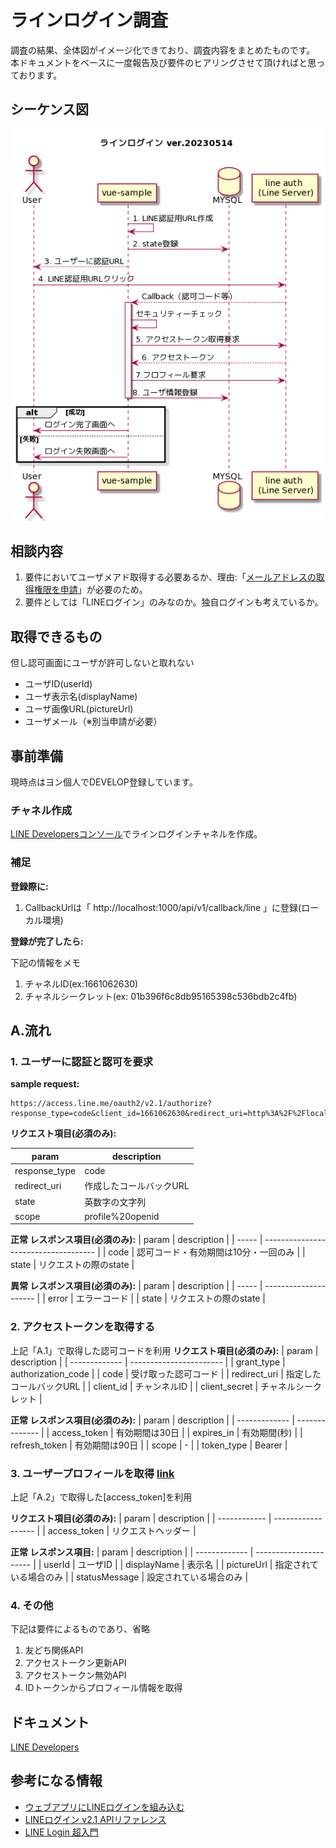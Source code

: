 # ラインログイン調査
調査の結果、全体図がイメージ化できており、調査内容をまとめたものです。
本ドキュメントをベースに一度報告及び要件のヒアリングさせて頂ければと思っております。
## シーケンス図
![a](../readme_resources/sequence_line.png)
## 相談内容
1. 要件においてユーザメアド取得する必要あるか、理由:「[メールアドレスの取得権限を申請](https://developers.line.biz/ja/docs/line-login/integrate-line-login/#create-a-channel)」が必要のため。
2. 要件としては「LINEログイン」のみなのか。独自ログインも考えているか。

## 取得できるもの
但し認可画面にユーザが許可しないと取れない
- ユーザID(userId)
- ユーザ表示名(displayName)
- ユーザ画像URL(pictureUrl)
- ユーザメール（※別当申請が必要）
## 事前準備
現時点はヨン個人でDEVELOP登録しています。
### チャネル作成
[LINE Developersコンソール](https://developers.line.biz/console/channel/new?type=line-login)でラインログインチャネルを作成。

### 補足
**登録際に:**
1. CallbackUrlは「 http://localhost:1000/api/v1/callback/line 」に登録(ローカル環境)

**登録が完了したら:**

下記の情報をメモ
1. チャネルID(ex:1661062630)
2. チャネルシークレット(ex: 01b396f6c8db95165398c536bdb2c4fb)

## A.流れ
### 1. ユーザーに認証と認可を要求
**sample request:**
```
https://access.line.me/oauth2/v2.1/authorize?response_type=code&client_id=1661062630&redirect_uri=http%3A%2F%2Flocalhost%3A1000%2Fapi%2Fv1%2Fcallback%2Fline%3FtestVal%3Dapple&state=12345abcde&scope=profile%20openid%20email&nonce=09876xyz
```
**リクエスト項目(必須のみ):**

| param         | description             |
| ------------- | ----------------------- |
| response_type | code                    |
| redirect_uri  | 作成したコールバックURL |
| state         | 英数字の文字列          |
| scope         | profile%20openid        |

**正常 レスポンス項目(必須のみ):**
| param | description                          |
| ----- | ------------------------------------ |
| code  | 認可コード・有効期間は10分・一回のみ |
| state | リクエストの際のstate                |

**異常 レスポンス項目(必須のみ):**
| param | description           |
| ----- | --------------------- |
| error | エラーコード          |
| state | リクエストの際のstate |
### 2. アクセストークンを取得する
上記「A.1」で取得した認可コードを利用
**リクエスト項目(必須のみ):**
| param         | description             |
| ------------- | ----------------------- |
| grant_type    | authorization_code      |
| code          | 受け取った認可コード    |
| redirect_uri  | 指定したコールバックURL |
| client_id     | チャンネルID            |
| client_secret | チャネルシークレット    |

**正常 レスポンス項目(必須のみ):**
| param         | description    |
| ------------- | -------------- |
| access_token  | 有効期間は30日 |
| expires_in    | 有効期間(秒)   |
| refresh_token | 有効期間は90日 |
| scope         | -              |
| token_type    | Bearer         |
### 3. ユーザープロフィールを取得 [link](https://developers.line.biz/ja/reference/line-login/#get-user-profile)
上記「A.2」で取得した[access_token]を利用

**リクエスト項目(必須のみ):**
| param        | description        |
| ------------ | ------------------ |
| access_token | リクエストヘッダー |

**正常 レスポンス項目:**
| param         | description            |
| ------------- | ---------------------- |
| userId        | ユーザID               |
| displayName   | 表示名                 |
| pictureUrl    | 指定されている場合のみ |
| statusMessage | 設定されている場合のみ |

### 4. その他
下記は要件によるものであり、省略
1. 友どち関係API
2. アクセストークン更新API
3. アクセストークン無効API
4. IDトークンからプロフィール情報を取得

## ドキュメント
[LINE Developers](https://developers.line.biz/ja/docs/line-login/getting-started/#step-1-create-channel)

## 参考になる情報
- [ウェブアプリにLINEログインを組み込む](https://developers.line.biz/ja/docs/line-login/integrate-line-login/)
- [LINEログイン v2.1 APIリファレンス](https://developers.line.biz/ja/reference/line-login/#status-codes)
- [LINE Login 超入門](https://qiita.com/nkjm/items/c8eac296dfee14fe5cf7)
